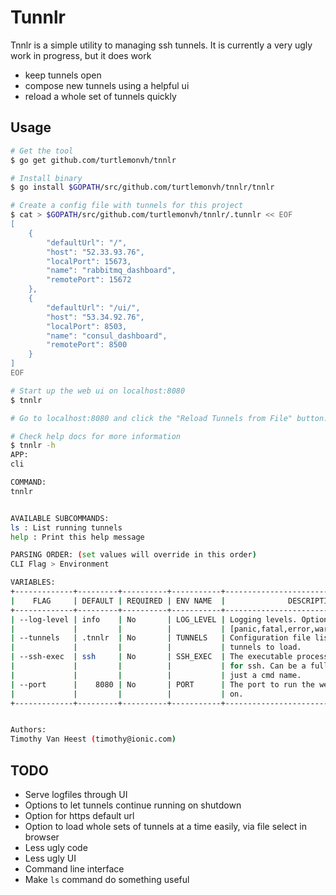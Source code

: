 # Tunnlr

Tnnlr is a simple utility to managing ssh tunnels.  It is currently a very ugly work in progress, but it does work 

* keep tunnels open
* compose new tunnels using a helpful ui
* reload a whole set of tunnels quickly

## Usage

```bash
# Get the tool
$ go get github.com/turtlemonvh/tnnlr

# Install binary
$ go install $GOPATH/src/github.com/turtlemonvh/tnnlr/tnnlr

# Create a config file with tunnels for this project
$ cat > $GOPATH/src/github.com/turtlemonvh/tnnlr/.tunnlr << EOF
[
    {
        "defaultUrl": "/", 
        "host": "52.33.93.76", 
        "localPort": 15673, 
        "name": "rabbitmq_dashboard", 
        "remotePort": 15672
    }, 
    {
        "defaultUrl": "/ui/", 
        "host": "53.34.92.76", 
        "localPort": 8503, 
        "name": "consul_dashboard", 
        "remotePort": 8500
    }
]
EOF

# Start up the web ui on localhost:8080
$ tnnlr

# Go to localhost:8080 and click the "Reload Tunnels from File" button.

# Check help docs for more information
$ tnnlr -h
APP:
cli

COMMAND:
tnnlr


AVAILABLE SUBCOMMANDS:
ls : List running tunnels
help : Print this help message

PARSING ORDER: (set values will override in this order)
CLI Flag > Environment

VARIABLES:
+-------------+---------+----------+-----------+----------------------------------------+
|    FLAG     | DEFAULT | REQUIRED | ENV NAME  |              DESCRIPTION               |
+-------------+---------+----------+-----------+----------------------------------------+
| --log-level | info    | No       | LOG_LEVEL | Logging levels. Options are:           |
|             |         |          |           | [panic,fatal,error,warning,info,debug] |
| --tunnels   | .tnnlr  | No       | TUNNELS   | Configuration file listing             |
|             |         |          |           | tunnels to load.                       |
| --ssh-exec  | ssh     | No       | SSH_EXEC  | The executable process to use          |
|             |         |          |           | for ssh. Can be a full path or         |
|             |         |          |           | just a cmd name.                       |
| --port      |    8080 | No       | PORT      | The port to run the webserver          |
|             |         |          |           | on.                                    |
+-------------+---------+----------+-----------+----------------------------------------+


Authors:
Timothy Van Heest (timothy@ionic.com)

```

## TODO

- Serve logfiles through UI
- Options to let tunnels continue running on shutdown
- Option for https default url
- Option to load whole sets of tunnels at a time easily, via file select in browser
- Less ugly code
- Less ugly UI
- Command line interface
- Make `ls` command do something useful

